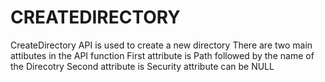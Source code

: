# CREATEDIRECTORY
CreateDirectory API is used to create a new directory 
There are two main attibutes in the API function 
First attribute is Path followed by the name of the Direcotry 
Second attribute is  Security attribute can be NULL  
